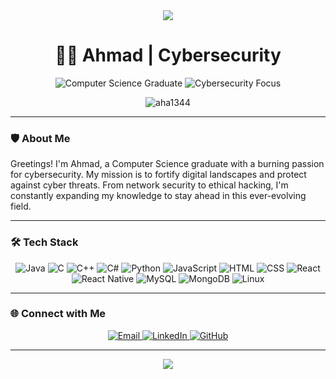 <div align="center">
  <img src="https://readme-typing-svg.herokuapp.com/?lines=Welcome+to+Ahmad's+Cybersecurity+Hub!;Securing+the+Digital+Frontier&font=Fira%20Code&center=true&width=380&height=50">
</div>

<h1 align="center">👨‍💻 Ahmad | Cybersecurity </h1>

<p align="center">
  <img src="https://img.shields.io/badge/Computer%20Science-Graduate-blue?style=for-the-badge&logo=graduation-cap" alt="Computer Science Graduate">
  <img src="https://img.shields.io/badge/Focus-Cybersecurity-red?style=for-the-badge&logo=shield" alt="Cybersecurity Focus">
</p>

<p align="center">
  <img src="https://komarev.com/ghpvc/?username=aha1344&label=Profile%20views&color=0e75b6&style=flat" alt="aha1344" />
</p>

---

### 🛡️ About Me

Greetings! I'm Ahmad, a Computer Science graduate with a burning passion for cybersecurity. My mission is to fortify digital landscapes and protect against cyber threats. From network security to ethical hacking, I'm constantly expanding my knowledge to stay ahead in this ever-evolving field.

---

### 🛠️ Tech Stack

<p align="center">
  <img src="https://img.shields.io/badge/Java-ED8B00?style=for-the-badge&logo=java&logoColor=white" alt="Java">
  <img src="https://img.shields.io/badge/C-00599C?style=for-the-badge&logo=c&logoColor=white" alt="C">
  <img src="https://img.shields.io/badge/C++-00599C?style=for-the-badge&logo=c%2B%2B&logoColor=white" alt="C++">
  <img src="https://img.shields.io/badge/C%23-239120?style=for-the-badge&logo=c-sharp&logoColor=white" alt="C#">
  <img src="https://img.shields.io/badge/Python-3776AB?style=for-the-badge&logo=python&logoColor=white" alt="Python">
  <img src="https://img.shields.io/badge/JavaScript-F7DF1E?style=for-the-badge&logo=javascript&logoColor=black" alt="JavaScript">
  <img src="https://img.shields.io/badge/HTML5-E34F26?style=for-the-badge&logo=html5&logoColor=white" alt="HTML">
  <img src="https://img.shields.io/badge/CSS3-1572B6?style=for-the-badge&logo=css3&logoColor=white" alt="CSS">
  <img src="https://img.shields.io/badge/React-20232A?style=for-the-badge&logo=react&logoColor=61DAFB" alt="React">
  <img src="https://img.shields.io/badge/React_Native-20232A?style=for-the-badge&logo=react&logoColor=61DAFB" alt="React Native">
  <img src="https://img.shields.io/badge/MySQL-00000F?style=for-the-badge&logo=mysql&logoColor=white" alt="MySQL">
  <img src="https://img.shields.io/badge/MongoDB-4EA94B?style=for-the-badge&logo=mongodb&logoColor=white" alt="MongoDB">
  <img src="https://img.shields.io/badge/Linux-FCC624?style=for-the-badge&logo=linux&logoColor=black" alt="Linux">
</p>

---

### 🌐 Connect with Me

<p align="center">
  <a href="mailto:ahmadadada123@outlook.com">
    <img src="https://img.shields.io/badge/Email-D14836?style=for-the-badge&logo=gmail&logoColor=white" alt="Email">
  </a>
  <a href="https://www.linkedin.com/in/ahmad-adada-b8580b273">
    <img src="https://img.shields.io/badge/LinkedIn-0077B5?style=for-the-badge&logo=linkedin&logoColor=white" alt="LinkedIn">
  </a>
  <a href="https://github.com/aha1344">
    <img src="https://img.shields.io/badge/GitHub-100000?style=for-the-badge&logo=github&logoColor=white" alt="GitHub">
  </a>
</p>

---

<div align="center">
  <img src="https://readme-typing-svg.herokuapp.com/?lines=Thanks+for+visiting!;Let's+secure+the+digital+world+together!&font=Fira%20Code&center=true&width=380&height=50">
</div>
